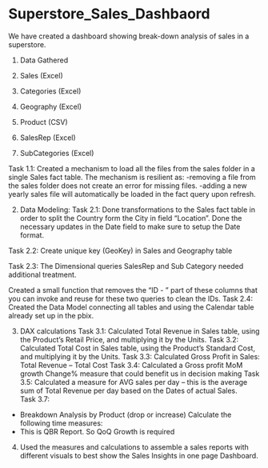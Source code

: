 # Superstore_Sales_Dashbaord

We have created a dashboard showing break-down analysis of sales in a superstore.

1.	Data Gathered

1.	Sales (Excel)
2.	Categories (Excel)
3.	Geography (Excel)
4.	Product (CSV)
5.	SalesRep (Excel)
6.	SubCategories (Excel)

Task 1.1:
Created a mechanism to load all the files from the sales folder in a single Sales fact table.
The mechanism is resilient as:
	-removing a file from the sales folder does not create an error for missing files.
	-adding a new yearly sales file will automatically be loaded in the fact query upon refresh.

2.	Data Modeling: 
Task 2.1: 
Done transformations to the Sales fact table in order to split the Country form the City in field “Location”. 
Done the necessary updates in the Date field to make sure to setup the Date format.

Task 2.2: 
Create unique key (GeoKey) in Sales and Geography table

Task 2.3:
The Dimensional queries SalesRep and Sub Category needed additional treatment.
 
Created a small function that removes the “ID - ” part of these columns that you can invoke and reuse for these two queries to clean the IDs.
Task 2.4: 
Created the Data Model connecting all tables and using the Calendar table already set up in the pbix.

3.	DAX calculations
Task 3.1:
Calculated Total Revenue in Sales table, using the Product’s Retail Price, and multiplying it by the Units.
Task 3.2:
 Calculated Total Cost in Sales table, using the Product’s Standard Cost, and multiplying it by the Units.
Task 3.3:
Calculated Gross Profit in Sales: Total Revenue – Total Cost
Task 3.4:
Calculated a Gross profit MoM growth Change% measure that could benefit us in decision making
Task 3.5:
Calculated a measure for AVG sales per day – this is the average sum of Total Revenue per day based on the Dates of actual Sales.	
Task 3.7: 
-	Breakdown Analysis by Product (drop or increase)
Calculate the following time measures:
-	This is QBR Report. So QoQ Growth is required

4.	Used the measures and calculations to assemble a sales reports with different visuals to best show the Sales Insights in one page Dashboard.



